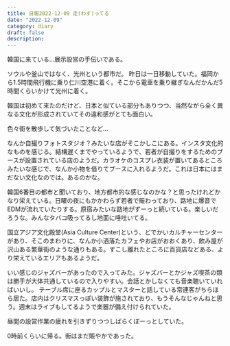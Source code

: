 ```yaml
---
title: 日報2022-12-09 走(わす)ってる
date: "2022-12-09"
category: diary
draft: false
description:
---
```



韓国に来ている…展示設営の手伝いである。

ソウルや釜山ではなく、光州という都市だ。
昨日は一日移動していた。福岡から1.5時間飛行機に乗り仁川空港に着く。そこから電車を乗り継ぎなんだかんだ5時間くらいかけて光州に着く。

韓国は初めて来たのだけど、日本と似ている部分もありつつ、当然ながら全く異なる文化が形成されていてその違和感がとても面白い。

色々街を散歩して気づいたことなど…

なんか自撮りフォトスタジオ？みたいな店がそこかしこにある。インスタ文化的なものを感じる。結構遅くまでやっているようで、若者が自撮りをするためのブースが設置されている店のようだ。カラオケのコスプレ衣装が置いてあるところみたいな感じで、なんか小物を借りてブースに入れるようだ。これは日本にはまだない文化なのでは。あるのかな。

韓国6番目の都市と聞いており、地方都市的な感じなのかな？と思ったけれどかなり栄えている。日曜の夜にもかかわらず若者で賑わっており、路地に爆音でEDMが流れていたりする。原宿みたいな路地がずーっと続いている。楽しいだろうな。みんなタバコ吸ってるし地面に唾吐いてる。

国立アジア文化殿堂(Asia Culture Center)という、どでかいカルチャーセンターがあり、そこのまわりに、なんか小洒落たカフェやお店がおおくあり、飲み屋が沢山ある繁華街のような通りもある。すこし離れたところに百貨店などある、より栄えているエリアもあるようだ。

いい感じのジャズバーがあったので入ってみた。ジャズバーとかジャズ喫茶の類は勝手が大体共通しているので入りやすい。会話とかしなくても音楽聴いていればいいし。
テーブル席に座るカップルとマスターと話している常連客がちらほら居た。店内はクリスマスっぽい装飾が施されており、もうそんなじゃんねと思う。週末はライブもしてるようで楽器が備え付けられていた。

昼間の設営作業の疲れを引きずりつつしばらくぼーっとしていた。

0時前くらいに帰る。街はまだ賑やかであった。